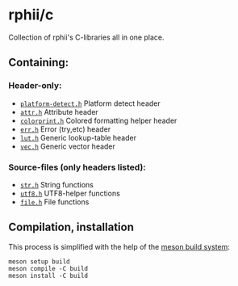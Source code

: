 # rphii/c

Collection of rphii's C-libraries all in one place.

## Containing:

### Header-only:

- [`platform-detect.h`](src/platform-detect.h) Platform detect header
- [`attr.h`](src/attr.h) Attribute header
- [`colorprint.h`](src/colorprint.h) Colored formatting helper header
- [`err.h`](src/err.h) Error (try,etc) header
- [`lut.h`](src/lut.h) Generic lookup-table header
- [`vec.h`](src/vec.h) Generic vector header

### Source-files (only headers listed):

- [`str.h`](src/str.h) String functions
- [`utf8.h`](src/utf8.h) UTF8-helper functions
- [`file.h`](src/file.h) File functions

## Compilation, installation

This process is simplified with the help of the [meson build system](https://github.com/mesonbuild/meson):

    meson setup build
    meson compile -C build
    meson install -C build

